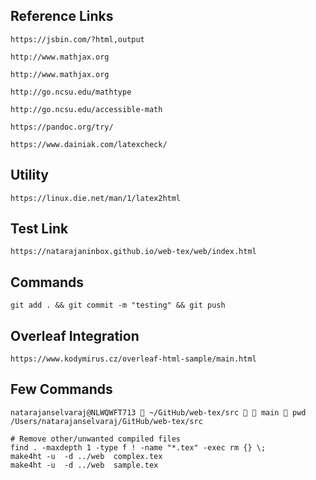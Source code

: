 
## Reference Links
    https://jsbin.com/?html,output 
    
    http://www.mathjax.org
    
    http://www.mathjax.org

    http://go.ncsu.edu/mathtype

    http://go.ncsu.edu/accessible-math

    https://pandoc.org/try/

    https://www.dainiak.com/latexcheck/

## Utility
    https://linux.die.net/man/1/latex2html

## Test Link
    https://natarajaninbox.github.io/web-tex/web/index.html

## Commands
    git add . && git commit -m "testing" && git push

## Overleaf Integration
    https://www.kodymirus.cz/overleaf-html-sample/main.html

## Few Commands
``` 
natarajanselvaraj@NLWQWFT713  ~/GitHub/web-tex/src   main  pwd
/Users/natarajanselvaraj/GitHub/web-tex/src
```
    # Remove other/unwanted compiled files
    find . -maxdepth 1 -type f ! -name "*.tex" -exec rm {} \;
    make4ht -u  -d ../web  complex.tex
    make4ht -u  -d ../web  sample.tex

